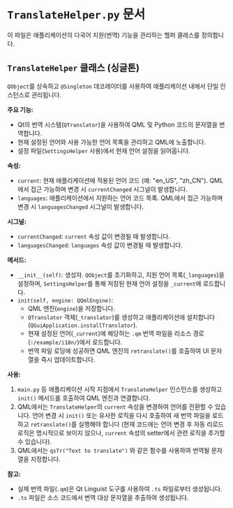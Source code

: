 # `TranslateHelper.py` 문서

이 파일은 애플리케이션의 다국어 지원(번역) 기능을 관리하는 헬퍼 클래스를 정의합니다.

## `TranslateHelper` 클래스 (싱글톤)

`QObject`를 상속하고 `@Singleton` 데코레이터를 사용하여 애플리케이션 내에서 단일 인스턴스로 관리됩니다.

**주요 기능:**

*   Qt의 번역 시스템(`QTranslator`)을 사용하여 QML 및 Python 코드의 문자열을 번역합니다.
*   현재 설정된 언어와 사용 가능한 언어 목록을 관리하고 QML에 노출합니다.
*   설정 파일(`SettingsHelper` 사용)에서 현재 언어 설정을 읽어옵니다.

**속성:**

*   `current`: 현재 애플리케이션에 적용된 언어 코드 (예: "en_US", "zh_CN"). QML에서 접근 가능하며 변경 시 `currentChanged` 시그널이 발생합니다.
*   `languages`: 애플리케이션에서 지원하는 언어 코드 목록. QML에서 접근 가능하며 변경 시 `languagesChanged` 시그널이 발생합니다.

**시그널:**

*   `currentChanged`: `current` 속성 값이 변경될 때 발생합니다.
*   `languagesChanged`: `languages` 속성 값이 변경될 때 발생합니다.

**메서드:**

*   `__init__(self)`: 생성자. `QObject`를 초기화하고, 지원 언어 목록(`_languages`)을 설정하며, `SettingsHelper`를 통해 저장된 현재 언어 설정을 `_current`에 로드합니다.
*   `init(self, engine: QQmlEngine)`:
    *   QML 엔진(`engine`)을 저장합니다.
    *   `QTranslator` 객체(`_translator`)를 생성하고 애플리케이션에 설치합니다 (`QGuiApplication.installTranslator`).
    *   현재 설정된 언어(`_current`)에 해당하는 `.qm` 번역 파일을 리소스 경로(`:/example/i18n/`)에서 로드합니다.
    *   번역 파일 로딩에 성공하면 QML 엔진의 `retranslate()`를 호출하여 UI 문자열을 즉시 업데이트합니다.

**사용:**

1.  `main.py` 등 애플리케이션 시작 지점에서 `TranslateHelper` 인스턴스를 생성하고 `init()` 메서드를 호출하여 QML 엔진과 연결합니다.
2.  QML에서는 `TranslateHelper`의 `current` 속성을 변경하여 언어를 전환할 수 있습니다. 언어 변경 시 `init()` 또는 유사한 로직을 다시 호출하여 새 번역 파일을 로드하고 `retranslate()`를 실행해야 합니다 (현재 코드에는 언어 변경 후 자동 리로드 로직은 명시적으로 보이지 않으나, `current` 속성의 setter에서 관련 로직을 추가할 수 있습니다).
3.  QML에서는 `qsTr("Text to translate")` 와 같은 함수를 사용하여 번역될 문자열을 지정합니다.

**참고:**

*   실제 번역 파일(`.qm`)은 Qt Linguist 도구를 사용하여 `.ts` 파일로부터 생성됩니다.
*   `.ts` 파일은 소스 코드에서 번역 대상 문자열을 추출하여 생성됩니다. 